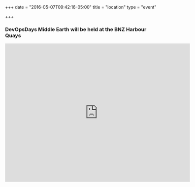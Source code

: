 +++
date = "2016-05-07T09:42:16-05:00"
title = "location"
type = "event"

+++

### DevOpsDays Middle Earth will be held at the BNZ Harbour Quays


<iframe src="https://www.google.com/maps/embed?pb=!1m14!1m8!1m3!1d11992.60336300488!2d174.7800789941651!3d-41.283821481948685!3m2!1i1024!2i768!4f13.1!3m3!1m2!1s0x0%3A0xfa43423719031232!2sBNZ+Harbour+Quays!5e0!3m2!1sen!2snz!4v1466404526938" width="600" height="450" frameborder="0" style="border:0" allowfullscreen></iframe>

